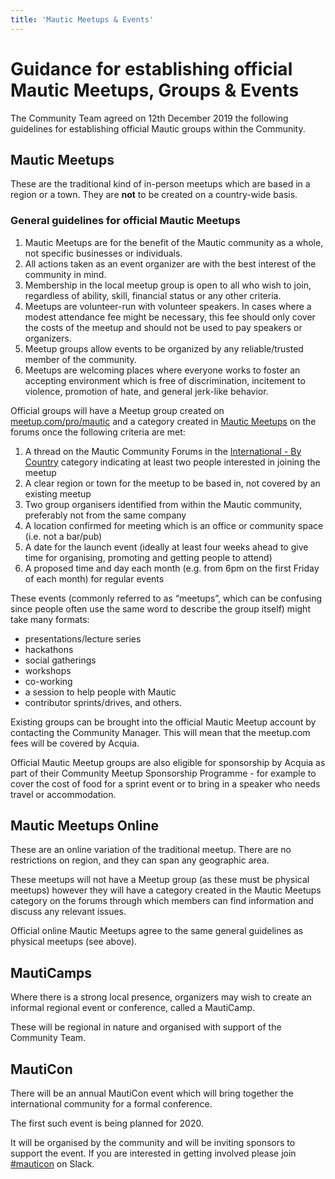 ```yaml
---
title: 'Mautic Meetups & Events'
---
```


# Guidance for establishing official Mautic Meetups, Groups & Events

The Community Team agreed on 12th December 2019 the following guidelines for establishing official Mautic groups within the Community.

## Mautic Meetups
These are the traditional kind of in-person meetups which are based in a region or a town. They are **not** to be created on a country-wide basis.

### General guidelines for official Mautic Meetups

1. Mautic Meetups are for the benefit of the Mautic community as a whole, not specific businesses or individuals. 
2. All actions taken as an event organizer are with the best interest of the community in mind.
3. Membership in the local meetup group is open to all who wish to join, regardless of ability, skill, financial status or any other criteria.
4. Meetups are volunteer-run with volunteer speakers. In cases where a modest attendance fee might be necessary, this fee should only cover the costs of the meetup and should not be used to pay speakers or organizers.
5. Meetup groups allow events to be organized by any reliable/trusted member of the community.
6. Meetups are welcoming places where everyone works to foster an accepting environment which is free of discrimination, incitement to violence, promotion of hate, and general jerk-like behavior.


Official groups will have a Meetup group created on [meetup.com/pro/mautic](https://meetup.com/pro/mautic) and a category created in [Mautic Meetups](https://forum.mautic.org/c/mautic-meetups/7) on the forums once the following criteria are met:

1. A thread on the Mautic Community Forums in the [International - By Country](https://forum.mautic.org/c/international-by-country) category indicating at least two people interested in joining the meetup
2. A clear region or town for the meetup to be based in, not covered by an existing meetup
3. Two group organisers identified from within the Mautic community, preferably not from the same company
4. A location confirmed for meeting which is an office or community space (i.e. not a bar/pub)
5. A date for the launch event (ideally at least four weeks ahead to give time for organising, promoting and getting people to attend)
6. A proposed time and day each month (e.g. from 6pm on the first Friday of each month) for regular events

These events (commonly referred to as “meetups”, which can be confusing since people often use the same word to describe the group itself) might take many formats:
* presentations/lecture series
* hackathons
* social gatherings
* workshops
* co-working
* a session to help people with Mautic
* contributor sprints/drives, and others.

Existing groups can be brought into the official Mautic Meetup account by contacting the Community Manager. This will mean that the meetup.com fees will be covered by Acquia.

Official Mautic Meetup groups are also eligible for sponsorship by Acquia as part of their Community Meetup Sponsorship Programme - for example to cover the cost of food for a sprint event or to bring in a speaker who needs travel or accommodation.

## Mautic Meetups Online
These are an online variation of the traditional meetup. There are no restrictions on region, and they can span any geographic area. 

These meetups will not have a Meetup group (as these must be physical meetups) however they will have a category created in the Mautic Meetups category on the forums through which members can find information and discuss any relevant issues.  

Official online Mautic Meetups agree to the same general guidelines as physical meetups (see above).

## MautiCamps
Where there is a strong local presence, organizers may wish to create an informal regional event or conference, called a MautiCamp.  

These will be regional in nature and organised with support of the Community Team.

## MautiCon
There will be an annual MautiCon event which will bring together the international community for a formal conference. 

The first such event is being planned for 2020.  

It will be organised by the community and will be inviting sponsors to support the event. If you are interested in getting involved please join [#mauticon](https://mautic.slack.com/archives/CA7RCS7SA) on Slack.